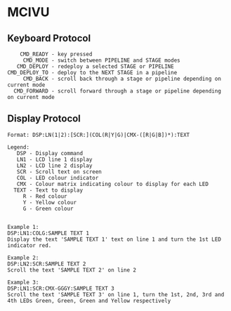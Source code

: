 MCIVU
=====

Keyboard Protocol
----------------------------------------
        CMD_READY - key pressed
         CMD_MODE - switch between PIPELINE and STAGE modes
       CMD_DEPLOY - redeploy a selected STAGE or PIPELINE
    CMD_DEPLOY_TO - deploy to the NEXT STAGE in a pipeline
         CMD_BACK - scroll back through a stage or pipeline depending on current mode
      CMD_FORWARD - scroll forward through a stage or pipeline depending on current mode


Display Protocol
----------------------------------------
    Format: DSP:LN(1|2):[SCR:](COL(R|Y|G)|CMX-([R|G|B])*):TEXT

    Legend:
       DSP - Display command
       LN1 - LCD line 1 display
       LN2 - LCD line 2 display
       SCR - Scroll text on screen
       COL - LED colour indicator
       CMX - Colour matrix indicating colour to display for each LED
      TEXT - Text to display
         R - Red colour
         Y - Yellow colour
         G - Green colour


    Example 1:
    DSP:LN1:COLG:SAMPLE TEXT 1
    Display the text 'SAMPLE TEXT 1' text on line 1 and turn the 1st LED indicator red.
        
    Example 2:
    DSP:LN2:SCR:SAMPLE TEXT 2
    Scroll the text 'SAMPLE TEXT 2' on line 2
        
    Example 3:
    DSP:LN1:SCR:CMX-GGGY:SAMPLE TEXT 3
    Scroll the text 'SAMPLE TEXT 3' on line 1, turn the 1st, 2nd, 3rd and 4th LEDs Green, Green, Green and Yellow respectively
